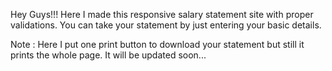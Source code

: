 Hey Guys!!! Here I made this responsive salary statement site with proper validations.
You can take your statement by just entering your basic details.

Note : Here I put one print button to download your statement but still it prints the whole page. It will be updated soon...
